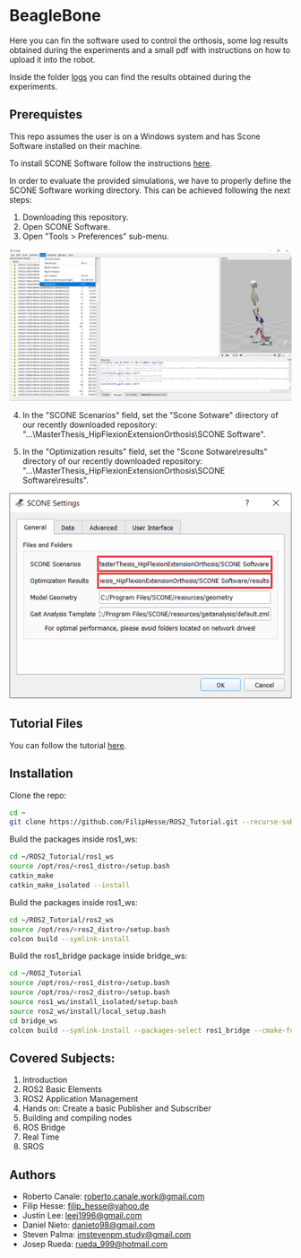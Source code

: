 # BeagleBone
Here you can fin the software used to control the orthosis, some log results obtained during the experiments and a small pdf with instructions on how to upload it into the robot.

Inside the folder [logs](https://github.com/pep248/MasterThesis_HipFlexionExtensionOrthosis/tree/main/BeagleBone/logs) you can find the results obtained during the experiments.
## Prerequistes
This repo assumes the user is on a Windows system and has Scone Software installed on their machine.

To install SCONE Software follow the instructions [here](https://scone.software/doku.php).

In order to evaluate the provided simulations, we have to properly define the SCONE Software working directory.
This can be achieved following the next steps:

1) Downloading this repository.
2) Open SCONE Software.
3) Open "Tools > Preferences" sub-menu.

<p align="center">
<img src="https://github.com/pep248/MasterThesis_HipFlexionExtensionOrthosis/blob/main/scone_tools.png">
</p>

4) In the "SCONE Scenarios" field, set the "Scone Sotware" directory of our recently downloaded repository:
"...\MasterThesis_HipFlexionExtensionOrthosis\SCONE Software".

5) In the "Optimization results" field, set the "Scone Sotware\results" directory of our recently downloaded repository:
"...\MasterThesis_HipFlexionExtensionOrthosis\SCONE Software\results".

<p align="center">
<img src="https://github.com/pep248/MasterThesis_HipFlexionExtensionOrthosis/blob/main/scone_config.png">
</p>


## Tutorial Files
You can follow the tutorial [here](doc/ROS2_Tutorial.pdf).

## Installation

Clone the repo:

```bash
cd ~
git clone https://github.com/FilipHesse/ROS2_Tutorial.git --recurse-submodules
```

Build the packages inside ros1_ws:

```bash
cd ~/ROS2_Tutorial/ros1_ws
source /opt/ros/<ros1_distro>/setup.bash
catkin_make
catkin_make_isolated --install
```
Build the packages inside ros1_ws:

```bash
cd ~/ROS2_Tutorial/ros2_ws
source /opt/ros/<ros2_distro>/setup.bash
colcon build --symlink-install
```

Build the ros1_bridge package inside bridge_ws:

```bash
cd ~/ROS2_Tutorial
source /opt/ros/<ros1_distro>/setup.bash
source /opt/ros/<ros2_distro>/setup.bash
source ros1_ws/install_isolated/setup.bash
source ros2_ws/install/local_setup.bash
cd bridge_ws
colcon build --symlink-install --packages-select ros1_bridge --cmake-force-configure
```

## Covered Subjects:

 1. Introduction
 2. ROS2 Basic Elements
 3. ROS2 Application Management
 4. Hands on: Create a basic Publisher and Subscriber
 5. Building and compiling nodes
 6. ROS Bridge
 7. Real Time
 8. SROS

## Authors
* Roberto Canale: roberto.canale.work@gmail.com
* Filip Hesse: filip_hesse@yahoo.de
* Justin Lee: leej1996@gmail.com
* Daniel Nieto: danieto98@gmail.com
* Steven Palma: imstevenpm.study@gmail.com
* Josep Rueda: rueda_999@hotmail.com
